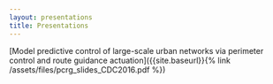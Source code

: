 ```yaml
---
layout: presentations
title: Presentations
---
```


[Model predictive control of large-scale urban networks via perimeter control and route guidance actuation]({{site.baseurl}}{% link /assets/files/pcrg_slides_CDC2016.pdf %})



